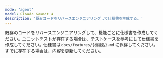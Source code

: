 ```yaml
---
mode: 'agent'
model: Claude Sonnet 4
description: '既存コードをリバースエンジニアリングして仕様書を生成する。'
---
```


既存のコードをリバースエンジニアリングして、機能ごとに仕様書を作成してください。ユニットテストが存在する場合は、テストケースを参考にして仕様書を作成してください。仕様書は `docs/features/{機能名}.md` に保存してください。すでに存在する場合は、内容を更新してください。
